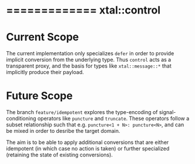 =============
xtal::control
=============

# Current Scope

The current implementation only specializes `defer` in order to provide implicit conversion from the underlying type.
Thus `control` acts as a transparent proxy, and the basis for types like `xtal::message::*` that implicitly produce their payload.

# Future Scope

The branch `feature/idempotent` explores the type-encoding of signal-conditioning operators like
`puncture` and `truncate`.
These operators follow a subset relationship such that e.g. `puncture<1 + N>: puncture<N>`,
and can be mixed in order to desribe the target domain.

The aim is to be able to apply additional conversions that are either
idempotent (in which case no action is taken) or further specialized (retaining the state of existing conversions).
